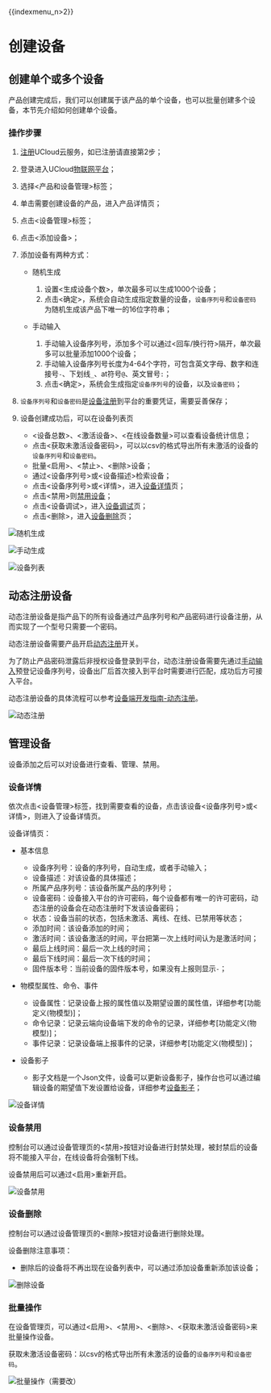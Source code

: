 {{indexmenu_n>2}}

# 创建设备

## 创建单个或多个设备
产品创建完成后，我们可以创建属于该产品的单个设备，也可以批量创建多个设备，本节先介绍如何创建单个设备。

### 操作步骤

1. [注册](https://passport.ucloud.cn/#register)UCloud云服务，如已注册请直接第2步；
2. 登录进入UCloud[物联网平台](https://console.ucloud.cn/iot)；
3. 选择<产品和设备管理>标签；
4. 单击需要创建设备的产品，进入产品详情页；
5. 点击<设备管理>标签；
6. 点击<添加设备>；
7. 添加设备有两种方式：

   - 随机生成

     1. 设置<生成设备个数>，单次最多可以生成1000个设备；
     2. 点击<确定>，系统会自动生成指定数量的设备，`设备序列号`和`设备密码`为随机生成该产品下唯一的16位字符串；

   - 手动输入

     1. 手动输入设备序列号，添加多个可以通过<回车/换行符>隔开，单次最多可以批量添加1000个设备；
     2.  手动输入设备序列号长度为4-64个字符，可包含英文字母、数字和连接号`-`、下划线`_`、at符号`@`、英文冒号`:`；
     3. 点击<确定>，系统会生成指定`设备序列号`的设备，以及`设备密码`；

8. `设备序列号`和`设备密码`是[设备注册]()到平台的重要凭证，需要妥善保存；
9. 设备创建成功后，可以在设备列表页

   - <设备总数>、<激活设备>、<在线设备数量>可以查看设备统计信息；
   - 点击<获取未激活设备密码>，可以以csv的格式导出所有未激活的设备的`设备序列号`和`设备密码`。
   - 批量<启用>、<禁止>、<删除>设备；
   - 通过<设备序列号>或<设备描述>检索设备；
   - 点击<设备序列号>或<详情>，进入[设备详情]()页；
   - 点击<禁用>则[禁用设备]()；
   - 点击<设备调试>，进入[设备调试]()页；
   - 点击<删除>，进入[设备删除]()页；

![随机生成](../../images/随机生成.png)

![手动生成](../../images/手动生成.png)

![设备列表](../../images/设备列表.png)



## 动态注册设备

动态注册设备是指产品下的所有设备通过产品序列号和产品密码进行设备注册，从而实现了一个型号只需要一个密码。

动态注册设备需要产品开启[动态注册]()开关。

为了防止产品密码泄露后非授权设备登录到平台，动态注册设备需要先通过[手动输入]()预登记设备序列号，设备出厂后首次接入到平台时需要进行匹配，成功后方可接入平台。

动态注册设备的具体流程可以参考[设备端开发指南-动态注册]()。

![动态注册](../../images/动态注册.png)





## 管理设备
设备添加之后可以对设备进行查看、管理、禁用。

### 设备详情
依次点击<设备管理>标签，找到需要查看的设备，点击该设备<设备序列号>或<详情>，则进入了设备详情页。

设备详情页：

- 基本信息

   - 设备序列号：设备的序列号，自动生成，或者手动输入；
   - 设备描述：对该设备的具体描述；
   - 所属产品序列号：该设备所属产品的序列号；
   - 设备密码：设备接入平台的许可密码，每个设备都有唯一的许可密码，动态注册的设备会在动态注册时下发该设备密码；
   - 状态：设备当前的状态，包括未激活、离线、在线、已禁用等状态；
   - 添加时间：该设备添加的时间；
   - 激活时间：该设备激活的时间，平台把第一次上线时间认为是激活时间；
   - 最后上线时间：最后一次上线的时间；
   - 最后下线时间：最后一次下线的时间；
   - 固件版本号：当前设备的固件版本号，如果没有上报则显示`-`；

- 物模型属性、命令、事件

   - 设备属性：记录设备上报的属性值以及期望设置的属性值，详细参考[功能定义(物模型)]；
   - 命令记录：记录云端向设备端下发的命令的记录，详细参考[功能定义(物模型)]；
   - 事件记录：记录设备端上报事件的记录，详细参考[功能定义(物模型)]；
   
- 设备影子

   - 影子文档是一个Json文件，设备可以更新设备影子，操作台也可以通过编辑设备的期望值下发设置给设备，详细参考[设备影子]()；

![设备详情](../../images/设备详情.png)



### 设备禁用

控制台可以通过设备管理页的<禁用>按钮对设备进行封禁处理，被封禁后的设备将不能接入平台，在线设备将会强制下线。

设备禁用后可以通过<启用>重新开启。

![设备禁用](../../images/设备禁用.png)



### 设备删除

控制台可以通过设备管理页的<删除>按钮对设备进行删除处理。

设备删除注意事项：

- 删除后的设备将不再出现在设备列表中，可以通过添加设备重新添加该设备；

![删除设备](../../images/删除设备.png)



### 批量操作

在设备管理页，可以通过<启用>、<禁用>、<删除>、<获取未激活设备密码>来批量操作设备。

获取未激活设备密码：以csv的格式导出所有未激活的设备的`设备序列号`和`设备密码`。

![批量操作（需要改）](../../images/批量操作（需要改）.png)